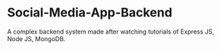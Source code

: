 # Social-Media-App-Backend
A complex backend system made after watching tutorials of Express JS, Node JS, MongoDB.

